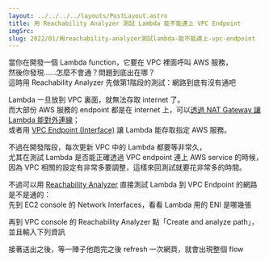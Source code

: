 ```yaml
---
layout: ../../../../layouts/PostLayout.astro
title: 用 Reachability Analyzer 測試 Lambda 能不能連上 VPC Endpoint
imgSrc: 
slug: 2022/01/用reachability-analyzer測試lambda-能不能連上-vpc-endpoint
---
```


  
當你在開發一個 Lambda function，它要在 VPC 裡面呼叫 AWS 服務，<br>
然後你發現……怎麼不會通？問題到底出在哪？<br>
這時用 Reachability Analyzer 先做第1階段的測試：網路到底有沒有通吧







  
Lambda 一旦放到 VPC 裏面，就無法存取 internet 了。<br>
而大部份 AWS 服務的 endpoint 都是在 internet 上，可以[透過 NAT Gateway 讓 Lambda 能對外連線](https://aws.amazon.com/tw/premiumsupport/knowledge-center/internet-access-lambda-function/)；<br>
或者用 [VPC Endpoint (Interface)](https://docs.aws.amazon.com/vpc/latest/privatelink/vpc-endpoints.html) 讓 Lambda 能存取指定 AWS 服務。



  
不過在開發階段，每次更新 VPC 中的 Lambda 都要等非常久，<br>
尤其在測試 Lambda 是否能正確透過 VPC endpoint 連上 AWS service 的時候，<br>
因為 VPC 相關的設定有非常多要調整，這樣來回測試就要花非常多的時間。



  
不過可以用 [Reachability Analyzer](https://aws.amazon.com/blogs/aws/new-vpc-insights-analyzes-reachability-and-visibility-in-vpcs/) 直接測試 Lambda 到 VPC Endpoint 的網路是不是通的：<br>
先到 EC2 console 的 Network Interfaces，看看 Lambda 用的 ENI 是哪幾張



[](https://blog-img.artyomliou.ninja/wp-content/uploads/2022/01/Screenshot-2022-01-03-at-15-10-53-Network-interfaces-EC2-Management-Console.png)



  
再到 VPC console 的 Reachability Analyzer 點「Create and analyze path」，<br>
並且輸入下列資訊



[](https://blog-img.artyomliou.ninja/wp-content/uploads/2022/01/Screenshot-2022-01-06-at-11-20-24-VPC-Management-Console.png)



  
接著送出之後，等一陣子他跑完之後 refresh 一次網頁，就會出現整個 flow



[](https://blog-img.artyomliou.ninja/wp-content/uploads/2022/01/Screenshot-2022-01-03-at-15-13-10-VPC-Management-Console.png)
